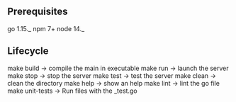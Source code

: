 ## Prerequisites

go 1.15._
npm 7+
node 14._

## Lifecycle

make build -> compile the main in executable
make run -> launch the server
make stop -> stop the server
make test -> test the server
make clean -> clean the directory
make help -> show an help
make lint -> lint the go file
make unit-tests -> Run files with the _test.go